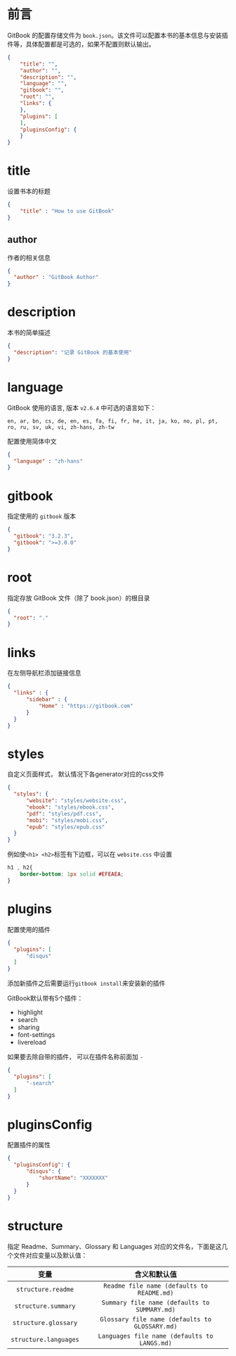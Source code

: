 # 前言

GitBook 的配置存储文件为 `book.json`。该文件可以配置本书的基本信息与安装插件等，具体配置都是可选的，如果不配置则默认输出。

```json
{
	"title": "",
	"author": "",
	"description": "",
	"language": "",
	"gitbook": "",
	"root": "",
	"links": {
	},
	"plugins": [
	],
	"pluginsConfig": {
	}
}

```

# title

设置书本的标题

```json
{
    "title" : "How to use GitBook"
}
```

## author

作者的相关信息

```json
{
  "author" : "GitBook Author"
}
```

# description

本书的简单描述

```json
{
  "description": "记录 GitBook 的基本使用"
}
```

# language

GitBook 使用的语言, 版本 `v2.6.4` 中可选的语言如下：

```
en, ar, bn, cs, de, en, es, fa, fi, fr, he, it, ja, ko, no, pl, pt, ro, ru, sv, uk, vi, zh-hans, zh-tw
```

配置使用简体中文

```json
{
  "language" : "zh-hans"
}
```
# gitbook

指定使用的 `gitbook` 版本
```json
{
  "gitbook": "3.2.3",
  "gitbook": ">=3.0.0"
}
```
# root

指定存放 GitBook 文件（除了 book.json）的根目录

```json
{
  "root": "."
}
```

# links

在左侧导航栏添加链接信息

```json
{
  "links" : {
      "sidebar" : {
          "Home" : "https://gitbook.com"
      }
  }
}
```

# styles

自定义页面样式， 默认情况下各generator对应的css文件

```json
{
  "styles": {
      "website": "styles/website.css",
      "ebook": "styles/ebook.css",
      "pdf": "styles/pdf.css",
      "mobi": "styles/mobi.css",
      "epub": "styles/epub.css"
  }
}
```

例如使`<h1> <h2>`标签有下边框，可以在 `website.css` 中设置

```css
h1 , h2{
    border-bottom: 1px solid #EFEAEA;
}
```
# plugins

配置使用的插件

```json
{
  "plugins": [
      "disqus"
  ]
}
```

添加新插件之后需要运行`gitbook install`来安装新的插件  

GitBook默认带有5个插件：
* highlight
* search
* sharing
* font-settings
* livereload

如果要去除自带的插件， 可以在插件名称前面加 `-`

```json
{
  "plugins": [
      "-search"
  ]
}
```
# pluginsConfig

配置插件的属性

```json
{
  "pluginsConfig": {
      "disqus": {
          "shortName": "XXXXXXX"
      }
  }
}
```

# structure

指定 Readme、Summary、Glossary 和 Languages 对应的文件名，下面是这几个文件对应变量以及默认值：

| 变量 | 含义和默认值 |
|:----:|:----:|
|`structure.readme` | `Readme file name (defaults to README.md)` |
|`structure.summary` | `Summary file name (defaults to SUMMARY.md)`|
|`structure.glossary`| `Glossary file name (defaults to GLOSSARY.md)` |
|`structure.languages`| `Languages file name (defaults to LANGS.md)`|
